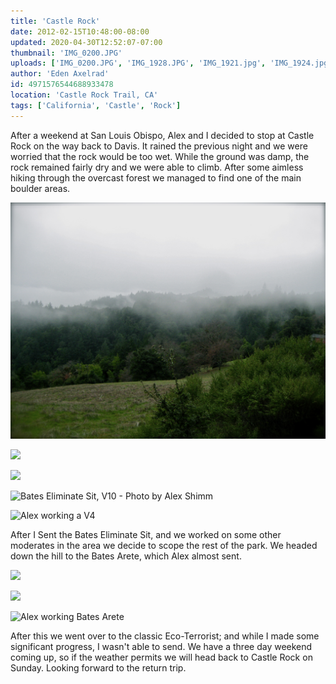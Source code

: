 ```yaml
---
title: 'Castle Rock'
date: 2012-02-15T10:48:00-08:00
updated: 2020-04-30T12:52:07-07:00
thumbnail: 'IMG_0200.JPG'
uploads: ['IMG_0200.JPG', 'IMG_1928.JPG', 'IMG_1921.jpg', 'IMG_1924.jpg', '403362_2706066339152_1481580039_32077030_653608925_n.jpg', 'IMG_0171.jpg', 'IMG_0172.jpg', 'IMG_0173.jpg']
author: 'Eden Axelrad'
id: 4971576544688933478
location: 'Castle Rock Trail, CA'
tags: ['California', 'Castle', 'Rock']
---
```


After a weekend at San Louis Obispo, Alex and I decided to stop at Castle Rock on the way back to Davis. It rained the previous night and we were worried that the rock would be too wet. While the ground was damp, the rock remained fairly dry and we were able to climb. After some aimless hiking through the overcast forest we managed to find one of the main boulder areas.

![](uploads/IMG_0200.JPG)

![](uploads/IMG_1928.JPG)

![](uploads/IMG_1921.jpg)

![Bates Eliminate Sit, V10 - Photo by Alex Shimm](uploads/IMG_1924.jpg)

![Alex working a V4](uploads/403362_2706066339152_1481580039_32077030_653608925_n.jpg)

After I Sent the Bates Eliminate Sit, and we worked on some other moderates in the area we decide to scope the rest of the park. We headed down the hill to the Bates Arete, which Alex almost sent.

![](uploads/IMG_0171.jpg)

![](uploads/IMG_0172.jpg)

![Alex working Bates Arete](uploads/IMG_0173.jpg)

After this we went over to the classic Eco-Terrorist; and while I made some significant progress, I wasn't able to send. We have a three day weekend coming up, so if the weather permits we will head back to Castle Rock on Sunday. Looking forward to the return trip.
